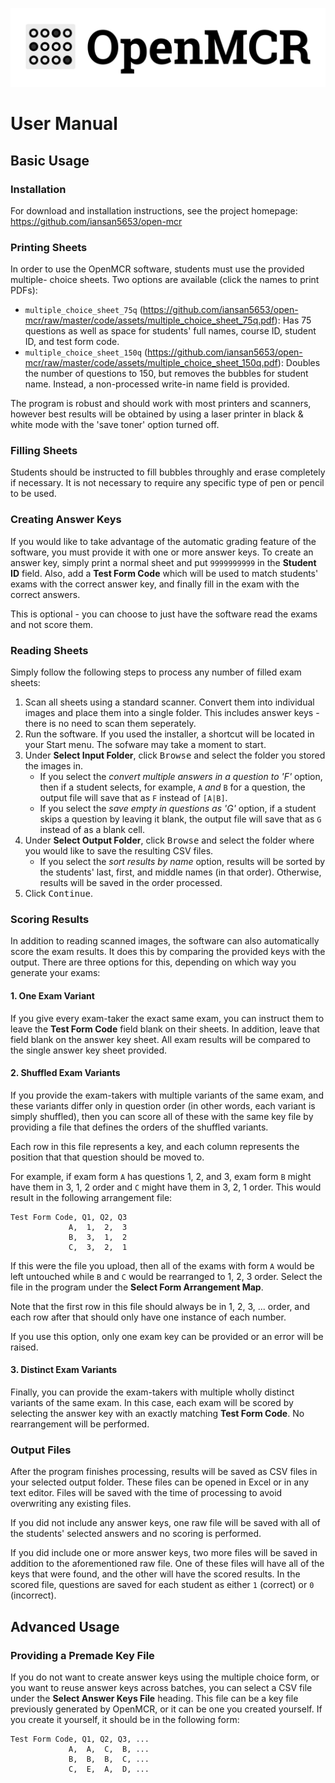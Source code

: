 <!-- NOTE: This file is used to generate the manual.pdf, which must be
done as part of the build process (see /build_instructions.md) -->

![OpenMCR](wordmark.png)

# User Manual

## Basic Usage

### Installation

For download and installation instructions, see the project homepage:
https://github.com/iansan5653/open-mcr

### Printing Sheets

In order to use the OpenMCR software, students must use the provided multiple-
choice sheets. Two options are available (click the names to print PDFs):

- `multiple_choice_sheet_75q` (https://github.com/iansan5653/open-mcr/raw/master/code/assets/multiple_choice_sheet_75q.pdf): Has 75 questions as well as space for students' full names, course ID, student ID, and test form code.
- `multiple_choice_sheet_150q` (https://github.com/iansan5653/open-mcr/raw/master/code/assets/multiple_choice_sheet_150q.pdf):
  Doubles the number of questions to 150, but removes the bubbles for student name. Instead, a non-processed write-in name field is provided.

The program is robust and should work with most printers and scanners, however
best results will be obtained by using a laser printer in black & white mode
with the 'save toner' option turned off.

### Filling Sheets

Students should be instructed to fill bubbles throughly and erase completely
if necessary. It is not necessary to require any specific type of pen or pencil
to be used.

### Creating Answer Keys

If you would like to take advantage of the automatic grading feature of the
software, you must provide it with one or more answer keys. To create an answer
key, simply print a normal sheet and put `9999999999` in the **Student ID**
field. Also, add a **Test Form Code** which will be used to match students' exams
with the correct answer key, and finally fill in the exam with the correct
answers.

This is optional - you can choose to just have the software read the exams and
not score them.

### Reading Sheets

Simply follow the following steps to process any number of filled exam sheets:

1. Scan all sheets using a standard scanner. Convert them into individual
   images and place them into a single folder. This includes answer keys - there
   is no need to scan them seperately.
2. Run the software. If you used the installer, a shortcut will be located in
   your Start menu. The sofware may take a moment to start.
3. Under **Select Input Folder**, click <kbd>Browse</kbd> and select the folder you
   stored the images in.
   - If you select the _convert multiple answers in a
     question to 'F'_ option, then if a student selects, for example, `A`
     _and_ `B` for a question, the output file will save that as `F` instead of
     `[A|B]`.
   - If you select the _save empty in questions as 'G'_ option, if a student
     skips a question by leaving it blank, the output file will save that as
     `G` instead of as a blank cell.
4. Under **Select Output Folder**, click <kbd>Browse</kbd> and select the folder where
   you would like to save the resulting CSV files.
   - If you select the _sort results by name_ option, results will be sorted
     by the students' last, first, and middle names (in that order). Otherwise,
     results will be saved in the order processed.
5. Click <kbd>Continue</kbd>.

### Scoring Results

In addition to reading scanned images, the software can also automatically score
the exam results. It does this by comparing the provided keys with the output.
There are three options for this, depending on which way you generate your exams:

#### 1. One Exam Variant

If you give every exam-taker the exact same exam, you can instruct them to leave
the **Test Form Code** field blank on their sheets. In addition, leave that
field blank on the answer key sheet. All exam results will be compared to the
single answer key sheet provided.

#### 2. Shuffled Exam Variants

If you provide the exam-takers with multiple variants of the same exam, and these
variants differ only in question order (in other words, each variant is simply
shuffled), then you can score all of these with the same key file by providing
a file that defines the orders of the shuffled variants.

Each row in this file represents a key, and each
column represents the position that that question should be moved to.

For example, if exam form `A` has questions 1, 2, and 3, exam form `B` might have
them in 3, 1, 2 order and `C` might have them in 3, 2, 1 order. This would result
in the following arrangement file:

```csv
Test Form Code, Q1, Q2, Q3
             A,  1,  2,  3
             B,  3,  1,  2
             C,  3,  2,  1
```

If this were the file you upload, then all of the exams with form `A` would be
left untouched while `B` and `C` would be rearranged to 1, 2, 3 order. Select
the file in the program under the **Select Form Arrangement Map**.

Note that the first row in this file should always be in 1, 2, 3, ... order, and
each row after that should only have one instance of each number.

If you use this option, only one exam key can be provided or an error will be
raised.

#### 3. Distinct Exam Variants

Finally, you can provide the exam-takers with multiple wholly distinct variants
of the same exam. In this case, each exam will be scored by selecting the answer
key with an exactly matching **Test Form Code**. No rearrangement will be
performed.

### Output Files

After the program finishes processing, results will be saved as CSV files in
your selected output folder. These files can be opened in Excel or in any text
editor. Files will be saved with the time of processing to avoid overwriting any
existing files.

If you did not include any answer keys, one raw file will be saved with all of
the students' selected answers and no scoring is performed.

If you did include one or more answer keys, two more files will be saved in
addition to the aforementioned raw file. One of these files will have all of the
keys that were found, and the other will have the scored results. In the scored
file, questions are saved for each student as either `1` (correct) or `0`
(incorrect).

## Advanced Usage

### Providing a Premade Key File

If you do not want to create answer keys using the multiple choice form, or you
want to reuse answer keys across batches, you can select a CSV file under the
**Select Answer Keys File** heading. This file can be a key file previously
generated by OpenMCR, or it can be one you created yourself. If you create it
yourself, it should be in the following form:

```csv
Test Form Code, Q1, Q2, Q3, ...
             A,  A,  C,  B, ...
             B,  B,  B,  C, ...
             C,  E,  A,  D, ...
```
